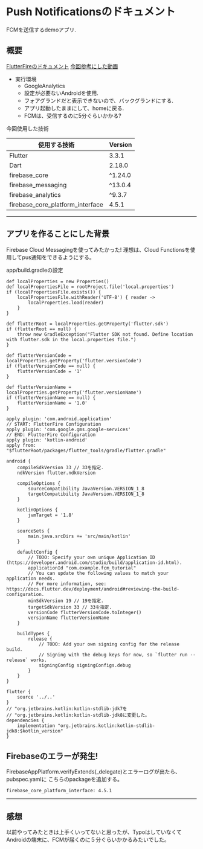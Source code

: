 # Push Notificationsのドキュメント
FCMを送信するdemoアプリ.
## 概要
[FlutterFireのドキュメント](https://firebase.flutter.dev/docs/messaging/overview/)
[今回参考にした動画](https://www.youtube.com/watch?v=54vgoPgB8xE)

- 実行環境
    - GoogleAnalytics
    - 設定が必要ないAndroidを使用.
    - フォアグランドだと表示できないので、バックグランドにする.
    - アプリ起動したままにして、homeに戻る.
    - FCMは、受信するのに5分ぐらいかかる?

今回使用した技術

| 使用する技術 |  Version |
|--------------|----------|
|Flutter       | 3.3.1    |
|Dart          | 2.18.0   |
|firebase_core          | ^1.24.0 |
|firebase_messaging | ^13.0.4   |
|firebase_analytics          | ^9.3.7  |
|firebase_core_platform_interface        | 4.5.1 |

-----

## アプリを作ることにした背景
Firebase Cloud Messagingを使ってみたかった!
理想は、Cloud Functionsを使用してpus通知をできるようにする。

app/build.gradleの設定
```aidl
def localProperties = new Properties()
def localPropertiesFile = rootProject.file('local.properties')
if (localPropertiesFile.exists()) {
    localPropertiesFile.withReader('UTF-8') { reader ->
        localProperties.load(reader)
    }
}

def flutterRoot = localProperties.getProperty('flutter.sdk')
if (flutterRoot == null) {
    throw new GradleException("Flutter SDK not found. Define location with flutter.sdk in the local.properties file.")
}

def flutterVersionCode = localProperties.getProperty('flutter.versionCode')
if (flutterVersionCode == null) {
    flutterVersionCode = '1'
}

def flutterVersionName = localProperties.getProperty('flutter.versionName')
if (flutterVersionName == null) {
    flutterVersionName = '1.0'
}

apply plugin: 'com.android.application'
// START: FlutterFire Configuration
apply plugin: 'com.google.gms.google-services'
// END: FlutterFire Configuration
apply plugin: 'kotlin-android'
apply from: "$flutterRoot/packages/flutter_tools/gradle/flutter.gradle"

android {
    compileSdkVersion 33 // 33を指定.
    ndkVersion flutter.ndkVersion

    compileOptions {
        sourceCompatibility JavaVersion.VERSION_1_8
        targetCompatibility JavaVersion.VERSION_1_8
    }

    kotlinOptions {
        jvmTarget = '1.8'
    }

    sourceSets {
        main.java.srcDirs += 'src/main/kotlin'
    }

    defaultConfig {
        // TODO: Specify your own unique Application ID (https://developer.android.com/studio/build/application-id.html).
        applicationId "com.example.fcm_tutorial"
        // You can update the following values to match your application needs.
        // For more information, see: https://docs.flutter.dev/deployment/android#reviewing-the-build-configuration.
        minSdkVersion 19 // 19を指定.
        targetSdkVersion 33 // 33を指定.
        versionCode flutterVersionCode.toInteger()
        versionName flutterVersionName
    }

    buildTypes {
        release {
            // TODO: Add your own signing config for the release build.
            // Signing with the debug keys for now, so `flutter run --release` works.
            signingConfig signingConfigs.debug
        }
    }
}

flutter {
    source '../..'
}
// "org.jetbrains.kotlin:kotlin-stdlib-jdk7を
// "org.jetbrains.kotlin:kotlin-stdlib-jdk8に変更した。
dependencies {
    implementation "org.jetbrains.kotlin:kotlin-stdlib-jdk8:$kotlin_version"
}
```

## Firebaseのエラーが発生!
FirebaseAppPlatform.verifyExtends(_delegate)とエラーログが出たら、pubspec.yamlに
こちらのpackageを追加する。

```
firebase_core_platform_interface: 4.5.1
```

--------
## 感想
以前やってみたときは上手くいってないと思ったが、Typoはしていなくて
Androidの端末に、FCMが届くのに５分ぐらいかかるみたいでした。
